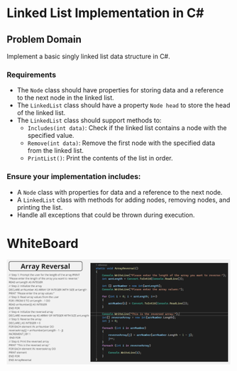 # Linked List Implementation in C#

## Problem Domain
Implement a basic singly linked list data structure in C#.

### Requirements
- The `Node` class should have properties for storing data and a reference to the next node in the linked list.
- The `LinkedList` class should have a property `Node head` to store the head of the linked list.
- The `LinkedList` class should support methods to:
  - `Includes(int data)`: Check if the linked list contains a node with the specified value.
  - `Remove(int data)`: Remove the first node with the specified data from the linked list.
  - `PrintList()`: Print the contents of the list in order.

### Ensure your implementation includes:
- A `Node` class with properties for data and a reference to the next node.
- A `LinkedList` class with methods for adding nodes, removing nodes, and printing the list.
- Handle all exceptions that could be thrown during execution.


# WhiteBoard
![**Challenge Whiteboard**](whiteboard-challenges/ArrayReversal.jpg)
